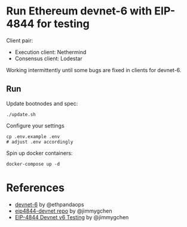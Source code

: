 #  Run Ethereum devnet-6 with EIP-4844 for testing

Client pair:

* Execution client: Nethermind
* Consensus client: Lodestar

Working intermittently until some bugs are fixed in clients for devnet-6.

## Run

Update bootnodes and spec:

```
./update.sh
```

Configure your settings

```
cp .env.example .env
# adjust .env accordingly
```

Spin up docker containers:

```
docker-compose up -d
```


# References

* [devnet-6](https://4844-devnet-6.ethpandaops.io/) by @ethpandaops
* [eip4844-devnet repo](https://github.com/jimmygchen/eip4844-devnet) by @jimmygchen
* [EIP-4844 Devnet v6 Testing](https://hackmd.io/@jimmygchen/H1XUtBIfn) by @jimmygchen
